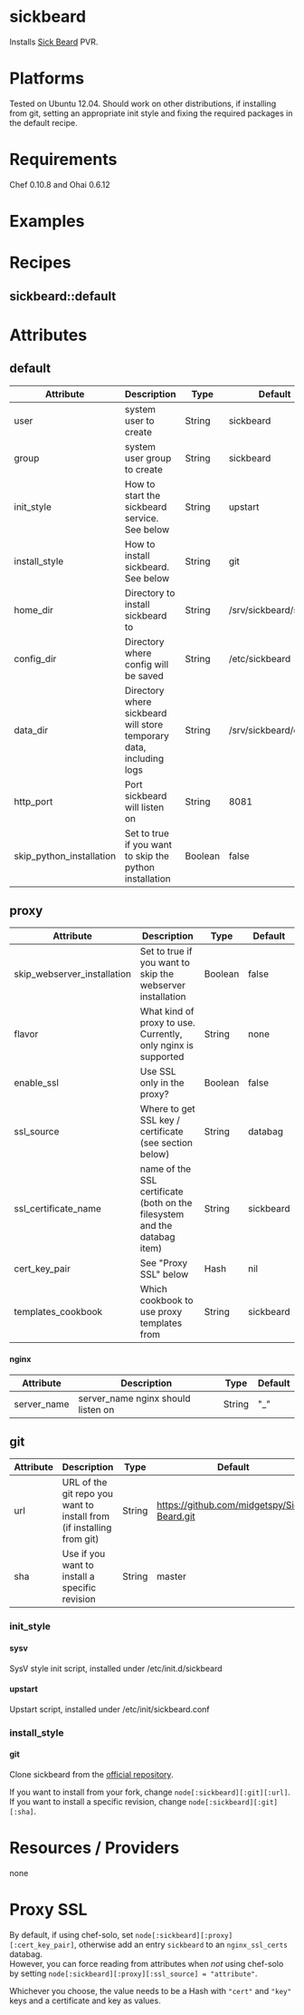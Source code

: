 # sickbeard

Installs [Sick Beard](http://sickbeard.com/) PVR.

# Platforms

Tested on Ubuntu 12.04. Should work on other distributions, if installing from git, setting an appropriate init style and fixing the required packages in the default recipe.

# Requirements

Chef 0.10.8 and Ohai 0.6.12

# Examples

# Recipes

## sickbeard::default

# Attributes

## default

Attribute | Description | Type | Default
--------- | ----------- | ---- | -------
user      | system user to create | String | sickbeard
group     | system user group to create | String | sickbeard
init_style | How to start the sickbeard service. See below | String | upstart
install_style | How to install sickbeard. See below | String | git
home_dir | Directory to install sickbeard to | String | /srv/sickbeard/server
config_dir | Directory where config will be saved | String | /etc/sickbeard
data_dir | Directory where sickbeard will store temporary data, including logs | String | /srv/sickbeard/data
http_port | Port sickbeard will listen on | String | 8081
skip_python_installation | Set to true if you want to skip the python installation | Boolean | false

## proxy

Attribute | Description | Type | Default
--------- | ----------- | ---- | -------
skip_webserver_installation | Set to true if you want to skip the webserver installation | Boolean | false
flavor | What kind of proxy to use. Currently, only nginx is supported | String | none
enable_ssl | Use SSL only in the proxy? | Boolean | false
ssl_source | Where to get SSL key / certificate (see section below) | String | databag
ssl_certificate_name | name of the SSL certificate (both on the filesystem and the databag item) | String | sickbeard
cert_key_pair | See "Proxy SSL" below | Hash | nil
templates_cookbook | Which cookbook to use proxy templates from | String | sickbeard

#### nginx

Attribute | Description | Type | Default
--------- | ----------- | ---- | -------
server_name | server_name nginx should listen on | String | "_"

## git

Attribute | Description | Type | Default
--------- | ----------- | ---- | -------
url | URL of the git repo you want to install from (if installing from git) | String | https://github.com/midgetspy/Sick-Beard.git
sha | Use if you want to install a specific revision | String | master

### init_style

#### sysv

SysV style init script, installed under /etc/init.d/sickbeard

#### upstart

Upstart script, installed under /etc/init/sickbeard.conf

### install_style

#### git

Clone sickbeard from the [official repository](https://github.com/midgetspy/Sick-Beard.git).

If you want to install from your fork, change `node[:sickbeard][:git][:url]`.  
If you want to install a specific revision, change `node[:sickbeard][:git][:sha]`.  

# Resources / Providers

none

# Proxy SSL

By default, if using chef-solo, set `node[:sickbeard][:proxy][:cert_key_pair]`, otherwise add an entry `sickbeard` to an `nginx_ssl_certs` databag.  
However, you can force reading from attributes when *not* using chef-solo by setting `node[:sickbeard][:proxy][:ssl_source] = "attribute"`.

Whichever you choose, the value needs to be a Hash with `"cert"` and `"key"` keys and a certificate and key as values.
